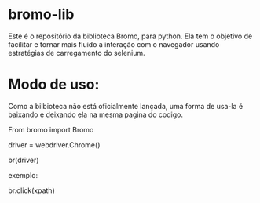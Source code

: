 # bromo-lib
Este é o repositório da biblioteca Bromo, para python. Ela tem o objetivo de facilitar e tornar mais fluido a interação com o navegador usando estratégias de carregamento do selenium.




# Modo de uso:
Como a bilbioteca não está oficialmente lançada, uma forma de usa-la é baixando e deixando ela na mesma pagina do codigo.

From bromo import Bromo

driver = webdriver.Chrome()

br(driver)

exemplo:

br.click(xpath)
